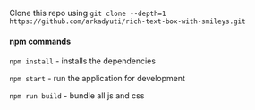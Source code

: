 Clone this repo using `git clone --depth=1 https://github.com/arkadyuti/rich-text-box-with-smileys.git`

#### npm commands 

`npm install` - installs the dependencies

`npm start` - run the application for development

`npm run build` - bundle all js and css